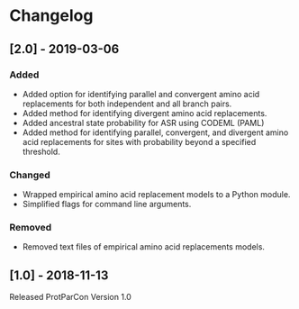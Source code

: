 # Changelog

## [2.0] - 2019-03-06

### Added
- Added option for identifying parallel and convergent amino acid replacements 
  for both independent and all branch pairs.
- Added method for identifying divergent amino acid replacements.
- Added ancestral state probability for ASR using CODEML (PAML)
- Added method for identifying parallel, convergent, and divergent amino acid 
  replacements for sites with probability beyond a specified threshold.
  
### Changed
- Wrapped empirical amino acid replacement models to a Python module.
- Simplified flags for command line arguments.

### Removed
- Removed text files of empirical amino acid replacements models.

## [1.0] - 2018-11-13

Released ProtParCon Version 1.0
